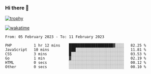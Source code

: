 ### Hi there 👋

[![trophy](https://github-profile-trophy.vercel.app/?username=cxnky&theme=dracula)](https://github.com/ryo-ma/github-profile-trophy)

[![wakatime](https://wakatime.com/badge/user/1c39c599-5497-41b9-a5be-2c4676e7fd23.svg)](https://wakatime.com/@1c39c599-5497-41b9-a5be-2c4676e7fd23)
<!--START_SECTION:waka-->

```text
From: 05 February 2023 - To: 11 February 2023

PHP          1 hr 12 mins    ████████████████████▓░░░░   82.25 %
JavaScript   10 mins         ███░░░░░░░░░░░░░░░░░░░░░░   11.81 %
CSS          3 mins          █░░░░░░░░░░░░░░░░░░░░░░░░   03.53 %
Go           1 min           ▓░░░░░░░░░░░░░░░░░░░░░░░░   02.19 %
HTML         0 secs          ░░░░░░░░░░░░░░░░░░░░░░░░░   00.12 %
Other        0 secs          ░░░░░░░░░░░░░░░░░░░░░░░░░   00.10 %
```

<!--END_SECTION:waka-->

